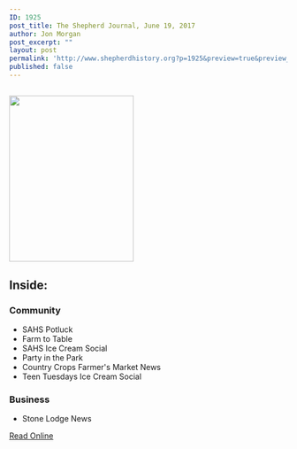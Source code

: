 ```yaml
---
ID: 1925
post_title: The Shepherd Journal, June 19, 2017
author: Jon Morgan
post_excerpt: ""
layout: post
permalink: 'http://www.shepherdhistory.org?p=1925&preview=true&preview_id=1925'
published: false
---
```

<h2><img class="alignnone size-medium wp-image-1926" src="http://www.shepherdhistory.org/wp-content/uploads/2017/06/100_2368-225x300.jpg" alt="" width="225" height="300" /></h2>
<h2>Inside:</h2>
<h3>Community</h3>
<ul>
 	<li>SAHS Potluck</li>
 	<li>Farm to Table</li>
 	<li>SAHS Ice Cream Social</li>
 	<li>Party in the Park</li>
 	<li>Country Crops Farmer's Market News</li>
 	<li>Teen Tuesdays Ice Cream Social</li>
</ul>
<h3><a id="user-content-business" class="anchor" href="https://github.com/TheShepherdJournal/TSJ-06182017/blob/master/SUMMARY.md#business" aria-hidden="true"></a>Business</h3>
<ul>
 	<li>Stone Lodge News</li>
</ul>
<a href="https://shepherdjrn.gitbooks.io/tsj-06182017/content/">Read Online</a>